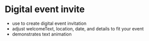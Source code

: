 # Digital event invite
- use to create digital event invitation
- adjust welcomeText, location, date, and details to fit your event
- demonstrates text animation
